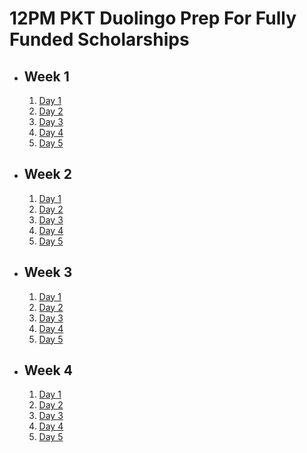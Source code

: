# 12PM PKT Duolingo Prep For Fully Funded Scholarships

- ## Week 1

   1. [Day 1](https://www.facebook.com/watch/?v=944720594380949)
   2. [Day 2](https://www.facebook.com/watch/?v=969367251677081)
   3. [Day 3](https://www.facebook.com/iCodeguru/videos/548535314746915)
   4. [Day 4](https://www.facebook.com/watch/?v=606135435412368)
   5. [Day 5](https://www.facebook.com/iCodeguru/videos/862103035997556)

- ## Week 2

   1. [Day 1](https://www.facebook.com/watch/?v=593274753208779)
   2. [Day 2](https://www.facebook.com/watch/?v=1094719465362984)
   3. [Day 3](https://www.facebook.com/watch/?v=1965674243918372)
   4. [Day 4](https://www.facebook.com/watch/?v=1161238128942040)
   5. [Day 5](https://www.facebook.com/watch/?v=1678216129707472)

- ## Week 3

   1. [Day 1](https://www.facebook.com/iCodeguru/videos/960160195965294)
   2. [Day 2](https://www.facebook.com/iCodeguru/videos/597878325931769)
   3. [Day 3](https://www.facebook.com/watch/?v=941947677857971)
   4. [Day 4](https://www.facebook.com/watch/?v=1790874418332699)
   5. [Day 5](https://www.facebook.com/iCodeguru/videos/1791511121602142)

- ## Week 4

   1. [Day 1](https://www.facebook.com/watch/?v=1015594273707347)
   2. [Day 2](https://www.facebook.com/iCodeguru/videos/602781165606671)
   3. [Day 3](https://www.facebook.com/iCodeguru/videos/1126268231663275)
   4. [Day 4](https://www.facebook.com/iCodeguru/videos/554887044086831)
   5. [Day 5]()

<!-- - ## Week 

   1. [Day 1]()
   2. [Day 2]()
   3. [Day 3]()
   4. [Day 4]()
   5. [Day 5]() -->